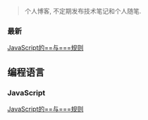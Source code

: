 > 个人博客, 不定期发布技术笔记和个人随笔.

### 最新
[JavaScript的==与===规则](https://github.com/xvno/blog/issues/4#issue-430594842)

## 编程语言

### JavaScript
[JavaScript的==与===规则](https://github.com/xvno/blog/issues/4#issue-430594842)

